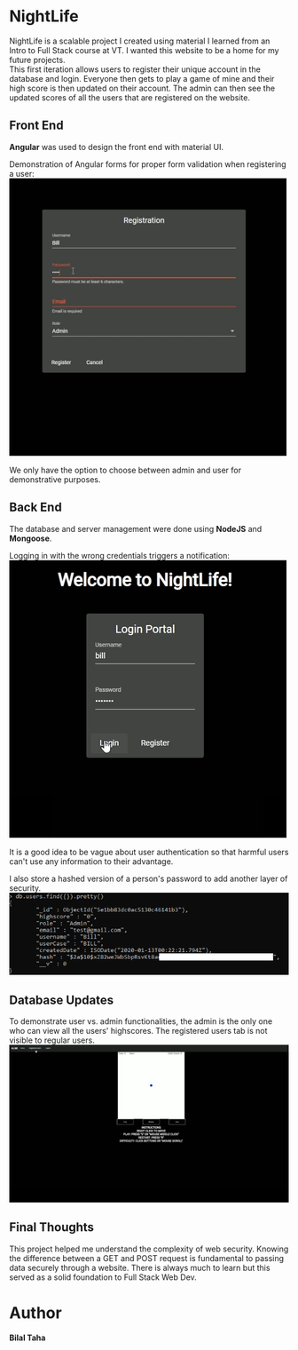 # NightLife
NightLife is a scalable project I created using material I learned from an Intro to Full Stack course at VT. 
I wanted this website to be a home for my future projects.  
This first iteration allows users to register their unique account in the database and login. Everyone then gets to play a game of mine 
and their high score is then updated on their account. 
The admin can then see the updated scores of all the users that are registered on the website. 

## Front End
**Angular** was used to design the front end with material UI. 

Demonstration of Angular forms for proper form validation when registering a user:
<img src="https://github.com/TahaBilalCS/NightLife/blob/master/demo/register.gif"/>

We only have the option to choose between admin and user for demonstrative purposes.

## Back End

The database and server management were done using **NodeJS** and **Mongoose**. 

Logging in with the wrong credentials triggers a notification:
<img src="https://github.com/TahaBilalCS/NightLife/blob/master/demo/login.gif"/>

It is a good idea to be vague about user authentication so that harmful users can't use any information to their advantage.

I also store a hashed version of a person's password to add another layer of security. 
<img src="https://github.com/TahaBilalCS/NightLife/blob/master/demo/mongo.PNG"/>

## Database Updates
To demonstrate user vs. admin functionalities, the admin is the only one who can view all the users' highscores. The registered users
tab is not visible to regular users.
<img src="https://github.com/TahaBilalCS/NightLife/blob/master/demo/highscore.gif"/>

## Final Thoughts
This project helped me understand the complexity of web security. Knowing the difference between a GET and POST request is
fundamental to passing data securely through a website. There is always much to learn but this served as a solid
foundation to Full Stack Web Dev.

# Author
**Bilal Taha**
